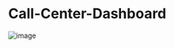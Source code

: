# Call-Center-Dashboard


![image](https://github.com/sohammhatre036/Call-Center-Dashboard/assets/131856125/a75cc1ce-37d6-4877-b706-2f2cc67cafb0)
